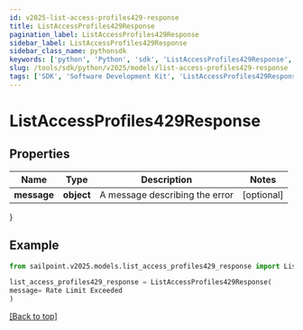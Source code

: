 ```yaml
---
id: v2025-list-access-profiles429-response
title: ListAccessProfiles429Response
pagination_label: ListAccessProfiles429Response
sidebar_label: ListAccessProfiles429Response
sidebar_class_name: pythonsdk
keywords: ['python', 'Python', 'sdk', 'ListAccessProfiles429Response', 'V2025ListAccessProfiles429Response'] 
slug: /tools/sdk/python/v2025/models/list-access-profiles429-response
tags: ['SDK', 'Software Development Kit', 'ListAccessProfiles429Response', 'V2025ListAccessProfiles429Response']
---
```


# ListAccessProfiles429Response


## Properties

Name | Type | Description | Notes
------------ | ------------- | ------------- | -------------
**message** | **object** | A message describing the error | [optional] 
}

## Example

```python
from sailpoint.v2025.models.list_access_profiles429_response import ListAccessProfiles429Response

list_access_profiles429_response = ListAccessProfiles429Response(
message= Rate Limit Exceeded 
)

```
[[Back to top]](#) 

